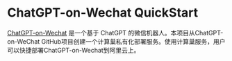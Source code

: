 # ChatGPT-on-Wechat QuickStart
[ChatGPT-on-Wechat](https://github.com/kx-Huang/ChatGPT-on-WeChat) 是一个基于 ChatGPT 的微信机器人。本项目从ChatGPT-on-WeChat GitHub项目创建一个计算巢私有化部署服务。使用计算巢服务，用户可以快捷部署ChatGPT-on-Wechat到阿里云上。


